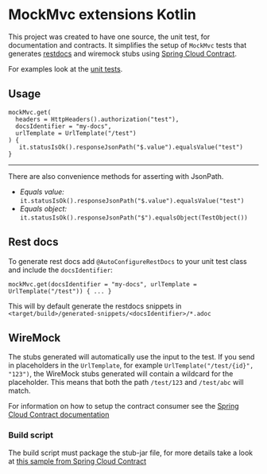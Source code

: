 # MockMvc extensions Kotlin

This project was created to have one source, the unit test, for documentation and contracts.
It simplifies the setup of `MockMvc` tests that generates [restdocs](https://spring.io/projects/spring-restdocs)
and wiremock stubs using [Spring Cloud Contract](https://spring.io/projects/spring-cloud-contract).

For examples look at the [unit tests](https://github.com/Skatteetaten/mockmvc-extensions-kotlin/blob/master/src/test/kotlin/no/skatteetaten/aurora/mockmvc/extensions/ControllerIntegrationTest.kt).

## Usage

```
mockMvc.get(
  headers = HttpHeaders().authorization("test"),
  docsIdentifier = "my-docs",
  urlTemplate = UrlTemplate("/test")
) {
   it.statusIsOk().responseJsonPath("$.value").equalsValue("test")
}
```

---

There are also convenience methods for asserting with JsonPath.  
* *Equals value:* `it.statusIsOk().responseJsonPath("$.value").equalsValue("test")`
* *Equals object:* `it.statusIsOk().responseJsonPath("$").equalsObject(TestObject())`

## Rest docs

To generate rest docs add `@AutoConfigureRestDocs` to your unit test class and include the `docsIdentifier`:
```
mockMvc.get(docsIdentifier = "my-docs", urlTemplate = UrlTemplate("/test")) { ... }
```

This will by default generate the restdocs snippets in `<target/build>/generated-snippets/<docsIdentifier>/*.adoc`

## WireMock

The stubs generated will automatically use the input to the test.
If you send in placeholders in the `UrlTemplate`, for example `UrlTemplate("/test/{id}", "123")`,
the WireMock stubs generated will contain a wildcard for the placeholder.
This means that both the path `/test/123` and `/test/abc` will match.

For information on how to setup the contract consumer see the [Spring Cloud Contract documentation](https://cloud.spring.io/spring-cloud-contract/spring-cloud-contract.html#_client_side)

### Build script

The build script must package the stub-jar file,
for more details take a look at [this sample from Spring Cloud Contract](https://github.com/spring-cloud-samples/spring-cloud-contract-samples/blob/master/producer_with_restdocs/build.gradle#L83)
